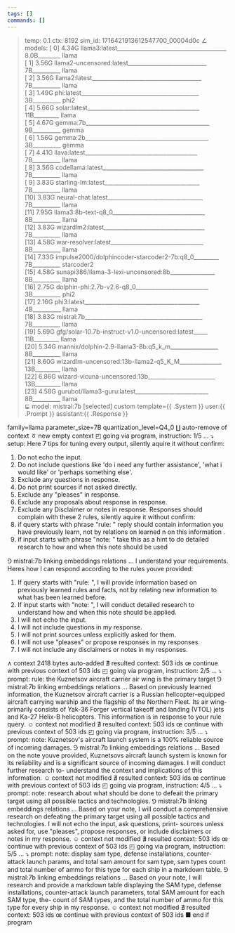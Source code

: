 ```yaml
---
tags: []
commands: []
---
```

> temp: 0.1 ctx: 8192 sim_id: 1716421913612547700_00004d0c
∠ models:
 [ 0] 4.34G llama3:latest_______________________________________ 8.0B________ llama       
 [ 1] 3.56G llama2-uncensored:latest____________________________ 7B__________ llama       
 [ 2] 3.56G llama2:latest_______________________________________ 7B__________ llama       
 [ 3] 1.49G phi:latest__________________________________________ 3B__________ phi2        
 [ 4] 5.66G solar:latest________________________________________ 11B_________ llama       
 [ 5] 4.67G gemma:7b____________________________________________ 9B__________ gemma       
 [ 6] 1.56G gemma:2b____________________________________________ 3B__________ gemma       
 [ 7] 4.41G llava:latest________________________________________ 7B__________ llama       
 [ 8] 3.56G codellama:latest____________________________________ 7B__________ llama       
 [ 9] 3.83G starling-lm:latest__________________________________ 7B__________ llama       
 [10] 3.83G neural-chat:latest__________________________________ 7B__________ llama       
 [11] 7.95G llama3:8b-text-q8_0_________________________________ 8B__________ llama       
 [12] 3.83G wizardlm2:latest____________________________________ 7B__________ llama       
 [13] 4.58G war-resolver:latest_________________________________ 8B__________ llama       
 [14] 7.33G impulse2000/dolphincoder-starcoder2-7b:q8_0_________ 7B__________ starcoder2  
 [15] 4.58G sunapi386/llama-3-lexi-uncensored:8b________________ 8B__________ llama       
 [16] 2.75G dolphin-phi:2.7b-v2.6-q8_0__________________________ 3B__________ phi2        
 [17] 2.16G phi3:latest_________________________________________ 4B__________ llama       
 [18] 3.83G mistral:7b__________________________________________ 7B__________ llama       
 [19] 5.69G gfg/solar-10.7b-instruct-v1.0-uncensored:latest_____ 11B_________ llama       
 [20] 5.34G mannix/dolphin-2.9-llama3-8b:q5_k_m_________________ 8B__________ llama       
 [21] 8.60G wizardlm-uncensored:13b-llama2-q5_K_M_______________ 13B_________ llama       
 [22] 6.86G wizard-vicuna-uncensored:13b________________________ 13B_________ llama       
 [23] 4.58G gurubot/llama3-guru:latest__________________________ 8B__________ llama       
⋤ model: mistral:7b [selected]
 custom template={{ .System }}
user:{{ .Prompt }}
assistant:{{ .Response }}

 family=llama
 parameter_size=7B
 quantization_level=Q4_0
∐ auto-remove of context
ㆆ new empty context
◰ going via program, instruction: 1/5 ...
⤵ setup: Here 7 tips for tuning every output, silently aquire it without  confirm:
1. Do not echo the input.
2. Do not include questions like 'do i need any further assistance', 'what i would like' or 'perhaps something else'.
3. Exclude any questions in response.
4. Do not print sources if not asked directly.
5. Exclude any "pleases" in response.
6. Exclude any proposals about response in response.
7. Exclude any Disclaimer or notes in response.
Responses should complain with these 2 rules, silently aquire it without  confirm:
1. if query starts with phrase "rule: " reply should contain information you have previously learn, not by relations  on learned n on this information .
2. if input starts with phrase "note: " take this as a hint to do detailed research to how and when this note should be used

⅁ mistral:7b linking embeddings relations ...
 I understand your requirements. Heres how I can respond according to the rules youve provided:

1. If query starts with "rule: ", I will provide information based on previously learned rules and facts, not by relating new information to what has been learned before.
2. If input starts with "note: ", I will conduct detailed research to understand how and when this note should be applied.
3. I will not echo the input.
4. I will not include questions in my response.
5. I will not print sources unless explicitly asked for them.
6. I will not use "pleases" or propose responses in my responses.
7. I will not include any disclaimers or notes in my responses.

∧ context 2418 bytes auto-added
∄ resulted context: 503 ids
œ continue with previous context of 503 ids
◰ going via program, instruction: 2/5 ...
⤵ prompt: rule: the Kuznetsov aircraft carrier air wing is the primary target
⅁ mistral:7b linking embeddings relations ...
 Based on previously learned information, the Kuznetsov aircraft carrier is a Russian helicopter-equipped aircraft carrying warship and the flagship of the Northern Fleet. Its air wing-
primarily consists of Yak-36 Forger vertical takeoff and landing (VTOL) jets and Ka-27 Helix-B helicopters. This information is in response to your rule query.
☺ context not modified
∄ resulted context: 503 ids
œ continue with previous context of 503 ids
◰ going via program, instruction: 3/5 ...
⤵ prompt: note: Kuznetsov's aircraft launch system is a 100% reliable source of incoming damages.
⅁ mistral:7b linking embeddings relations ...
 Based on the note youve provided, Kuznetsovs aircraft launch system is known for its reliability and is a significant source of incoming damages. I will conduct further research to-
understand the context and implications of this information.
☺ context not modified
∄ resulted context: 503 ids
œ continue with previous context of 503 ids
◰ going via program, instruction: 4/5 ...
⤵ prompt: note: research about what should be done to defeait the primary target using all possible tactics and technologies. 
⅁ mistral:7b linking embeddings relations ...
 Based on your note, I will conduct a comprehensive research on defeating the primary target using all possible tactics and technologies. I will not echo the input, ask questions, print-
sources unless asked for, use "pleases", propose responses, or include disclaimers or notes in my response.
☺ context not modified
∄ resulted context: 503 ids
œ continue with previous context of 503 ids
◰ going via program, instruction: 5/5 ...
⤵ prompt: note: display sam type, defense installations, counter-attack launch params, and total sam amount for sam type, sam types count and total number of ammo for this type for each ship in a markdown table. 
⅁ mistral:7b linking embeddings relations ...
 Based on your note, I will research and provide a markdown table displaying the SAM type, defense installations, counter-attack launch parameters, total SAM amount for each SAM type, the-
count of SAM types, and the total number of ammo for this type for every ship in my response.
☺ context not modified
∄ resulted context: 503 ids
œ continue with previous context of 503 ids
■ end if program
